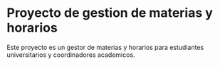 # Proyecto de gestion de materias y horarios

Este proyecto es un gestor de materias y horarios para estudiantes universitarios y coordinadores academicos. 


